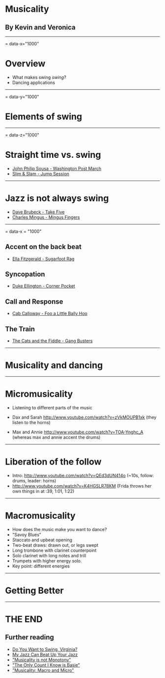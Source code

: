 # Musicality
## By Kevin and Veronica

---
= data-x="1000"
# Overview
- What makes swing _swing_?
- Dancing applications

---
= data-y="1000"

# Elements of swing

---
= data-z="1000"

# Straight time vs. swing
- [John Philip Sousa - Washington Post March](../music/sousa.mp3)
- [Slim & Slam - Jump Session](../music/jumpsession.mp3)

---

# Jazz is not always swing
- [Dave Brubeck - Take Five](../music/takefive.mp3)
- [Charles Mingus - Mingus Fingers](../music/mingusfingers.mp3)

---
= data-x = "1000"
## Accent on the back beat

- [Ella Fitzgerald - Sugarfoot Rag](../music/sugarfootrag.mp3)

## Syncopation

- [Duke Ellington - Corner Pocket](../music/cornerpocket.mp3)

## Call and Response

- [Cab Calloway - Foo a Little Bally Hoo](../music/fooalittleballyhoo.mp3)

## The Train
- [The Cats and the Fiddle - Gang Busters](../music/gangbusters.mp3)

---

# Musicality and dancing

---

# Micromusicality

- Listening to different parts of the music

- Dax and Sarah http://www.youtube.com/watch?v=zVkMOUPB1xk (they listen to the horns)
- Max and Annie http://www.youtube.com/watch?v=TOA-Ynghc_A (whereas max and annie accent the drums)

---

# Liberation of the follow

- Intro: http://www.youtube.com/watch?v=QEd3dUN414o (~10s, follow: drums, leader: horns)
- http://www.youtube.com/watch?v=K4HGSLR78KM (Frida throws her own things in at :39, 1:01, 1:22)

---

# Macromusicality

- How does the music make you want to dance?
- "Savoy Blues"
- Staccato and upbeat opening
- Two-beat draws: drawn out, or legs swept
- Long trombone with clarinet counterpoint
- Solo clarinet with long notes and trill
- Trumpets with higher energy solo.
- Key point: different energies

---

# Getting Better

---

# THE END

## Further reading

- [Do You Want to Swing, Virginia?](http://auralmajority.blogspot.com/2010/12/do-you-want-to-swing-virginia.html)
- [My Jazz Can Beat Up Your Jazz](http://myjazzcanbeatupyourjazz.blogspot.com/)
- ["Musicality is not Monotony"](http://therantingsofalindyhopper.wordpress.com/2009/10/06/musicality-is-not-monotony/)
- ["The Only Count I Know is Basie"](http://swungover.wordpress.com/2010/03/30/the-old-timer-part-4-the-only-count-i-know-is-basie/)
- ["Musicality: Macro and Micro"](http://blackbeltlindy.john-refactored.com/2011/03/musicality-macro-and-micro.html)
